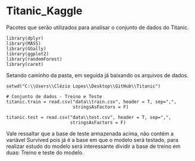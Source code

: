 # Titanic_Kaggle

Pacotes que serão utilizados para analisar o conjunto de dados do Titanic.

```{r, echo=TRUE, eval=FALSE} 
library(dplyr)
library(MASS)
library(GGally)
library(ggplot2)
library(randomForest)
library(caret)
```

Setando caminho da pasta, em seguida já baixando os arquivos de dados.
```{r}
setwd("C:\\Users\\Clézio Lopes\\Desktop\\GitHub\\Titanic")

# Conjunto de dados - Treino e Teste
titanic.train = read.csv("data\\train.csv", header = T, sep=",", 
                         stringsAsFactors = F)

titanic.test = read.csv("data\\test.csv", header = T, sep=",",
                        stringsAsFactors = F)
```

Vale ressaltar que a base de teste armazenada acima, não contém a variável Survived pois já é a base em que o modelo será testado, para realizar estudo do modelo será interessante dividir a base de treino em duas: Treino e teste do modelo.
